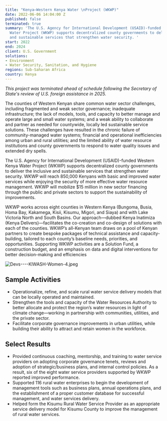 ```yaml
---
title: "Kenya—Western Kenya Water \nProject (WKWP)"
date: 2022-06-06 14:04:00 Z
published: false
terminated: true
summary: 'The U.S. Agency for International Development (USAID)-funded Western Kenya
  Water Project (WKWP) supports decentralized county governments to deliver the inclusive
  and sustainable services that strengthen water security. '
start: 2022
end: 2024
client: U.S. Government
solutions:
- Environment
- Water Security, Sanitation, and Hygiene
regions: Sub-Saharan Africa
country: Kenya
---
```


<aside><em>This project was terminated ahead of schedule following the Secretary of State's review of U.S. foreign assistance in 2025.</em></aside>

The counties of Western Kenyan share common water sector challenges, including fragmented and weak sector governance; inadequate infrastructure; the lack of models, tools, and capacity to better manage and operate large and small water systems; and a weak ability to collaborate and partner as needed for countywide, locally led sustainable service solutions. These challenges have resulted in the chronic failure of community-managed water systems; financial and operational inefficiencies among urban and rural utilities; and the limited ability of water resource institutions and county governments to respond to water quality issues and extended dry spells.

The U.S. Agency for International Development (USAID)-funded Western Kenya Water Project (WKWP) supports decentralized county governments to deliver the inclusive and sustainable services that strengthen water security. WKWP will reach 850,000 Kenyans with basic and improved water services while enjoying the security of more effective water resource management. WKWP will mobilize $15 million in new sector financing through the public and private sectors to support the sustainability of improvements.

WKWP works across eight counties in Western Kenya (Bungoma, Busia, Homa Bay, Kakamega, Kisii, Kisumu, Migori, and Siaya) and with Lake Victoria North and South Basins. Our approach—dubbed Kenya Inatimiza (Kenya Delivers)—facilitates the co-creation and co-design of solutions with each of the counties. WKWP’s all-Kenyan team draws on a pool of Kenyan partners to create bespoke packages of technical assistance and capacity-building, tailored to each county’s baseline needs, priorities, and opportunities. Supporting WKWP activities are a Solution Fund, a construction budget, and an emphasis on data and digital interventions for better decision-making and efficiencies

![Devs----KIWASH-Women-4.jpeg](/uploads/Devs----KIWASH-Women-4.jpeg)

## Sample Activities

* Operationalize, refine, and scale rural water service delivery models that can be locally operated and maintained.
* Strengthen the tools and capacity of the Water Resources Authority to better allocate and protect the region’s water resources in light of climate change—working in partnership with communities, utilities, and the private sector.
* Facilitate corporate governance improvements in urban utilities, while building their ability to attract and retain women in the workforce.

## Select Results

* Provided continuous coaching, mentorship, and training to water service providers on adopting corporate governance tenets, reviews and adoption of strategic/business plans, and internal control policies. As a result, six of the eight water service providers supported by WKWP reported improved performance.
* Supported 116 rural water enterprises to begin the development of management tools such as business plans, annual operations plans, and the establishment of a proper customer database for successful management, and water services delivery.
* Helped form the Kisumu Rural Water Service Provider as an appropriate service delivery model for Kisumu County to improve the management of rural water services.
